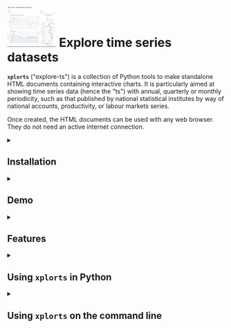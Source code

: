 
<!-- This document uses
[Github-flavored Markdown](https://guides.github.com/features/mastering-markdown/) -->

# ![Thumbnail screenshot of xplorts productivity explorer](docs/png/xplor_lprod_thumbnail.png) Explore time series datasets 

**`xplorts`** ("explore-ts") is a collection of Python tools to make standalone HTML documents containing interactive charts.  It is particularly aimed at showing time series data (hence the "ts") with annual, quarterly or monthly periodicity, such as that published by national statistical institutes by way of national accounts, productivity, or labour markets series. 

Once created, the HTML documents can be used with any web browser.  They do not need an
active internet connection.

<details>
   <summary>

## Installation
</summary>
   
```
pip install xplorts
```
</details>
<details>
<summary>
   
## Demo
</summary>

To see an interactive sample data explorer, try [Explore UK output per hour worked](docs/xplor_lprod%20oph%20annual%20by%20section.html).

> Source: Office for National Statistics licensed under the Open Government Licence v.3.0

### Steps to make explorer for ONS labour productivity data

1. Download [Output per hour worked, UK](https://www.ons.gov.uk/economy/economicoutputandproductivity/productivitymeasures/datasets/outputperhourworkeduk) from the ONS web site.

1. Open a `Terminal` window (Macintosh) or `Command prompt` window (Windows).

1. Extract productivity, gross value added and labour data using the utility script `ukons_lprod_to_csv.py`.  The extracted time series will go into a file `outputperhourworked.csv` in the folder next to the original `Excel` dataset.

   In the command shell or terminal window:
   ```
   python xplorts/utils/ukons_lprod_to_csv.py outputperhourworked.xlsx --quarterly --section
   ```
   Note: For older versions of Pandas you will have to open the Excel file, save it as `.xls`, and use that rather than the original `.xlsx` format.
1. Run the module `dblprod` to create a stand-alone `HTML` labour productivity dashboard in the file `outputperhourworked.html`.

   In the command shell or terminal window:
   ```
   python -m xplorts.dblprod outputperhourworked.csv -d date -b industry -p lprod -g gva -l labour
   ```
1. Use the explorer in any web browser.
</details>


<details>
<summary>

## Features 
</summary>
   
The labour productivity explorer demonstrates these features:
- A grouped multi-line chart shows a set of related lines for one split level at a time, like time series for productivity, gross value added, and hours worked for a particular industry.<br> ![Thumbnail screenshot of lines chart](docs/png/xplor_lprod_lines_thumbnail_large.png)
- A time series components chart shows a set of stacked bars in combination with a totals line, for one split level at a time, like cumulative growth time series for gross value added, hours worked (sign reversed), and productivity for a particular industry.<br> ![Thumbnail screenshot of time series growth components chart](docs/png/xplor_lprod_tscomp_thumbnail_large.png)
- A snapshot growth components chart shows a set of stacked bars in combination with markers showing total growth, as a function of a categorical factor, like growth for gross value added and hours worked (sign reversed) by industry, along with growth in productivity, for a selectable time period.<br> ![Thumbnail screenshot of snapshot growth components chart](docs/png/xplor_lprod_snapcomp_thumbnail_large.png)
- Drop-down list and slider widgets provide interactive selection of a categorical split level or snapshot time period to show. Static screenshots are shown here, but check out the interactive sample data explorer at the link above.<br> ![Screenshot of widgets to select industry](docs/png/slideselect_industry.png) ![Screenshot of widgets to select date](docs/png/slideselect_date.png)
- Hover tool displays data values at the cursor location.
- Chart tools include box zoom, wheel zoom, pan, and save to file.
- Time periods can be represented on a chart axis as nested categories like (year, quarter).
- A categorical chart axis can represent time periods or levels of a split factor.
</details>

<details>
<summary>

## Using `xplorts` in Python
</summary>

### Import
Import the package into your code:
```
import xplorts
```

### Package documentation
To show the docstring for the package:
```
xplorts?
```

To show the docstring for a particular module, like `slideselect`:
```
xplorts.slideselect?
```

### Modules

Module | Description
--- | ---
base | Miscellaneous helper functions and classes.
ghostbokeh | Define an abstract base class to a build pseudo-subclass of a Bokeh class.
lines | Modify a Bokeh Figure by adding line charts to show several time series with a split factor.
scatter | Modify a Bokeh Figure by adding scatter charts to show one or more categorical series with a split factor.
slideselect | Defines a class combining select and slider widgets, with support for javascript linking to other objects.
snapcomp | Modify a Bokeh Figure by adding a snapshot growth components chart, with a categorical vertical axis showing levels of a split factor, horizontal stacked bars showing growth components, and markers showing overall growth for each stack of bars.
stacks | Modify a Bokeh Figure by adding a horizontal or vertical stacked bar chart showing several data series with a split factor.
tscomp | Modify a Bokeh Figure by adding a time series growth components chart, with a categorical vertical axis showing levels of a split factor, horizontal  stacked bars showing growth components, and a line showing overall growth.  
dblprod | Modify a Bokeh Figure by adding charts to show labour productivity levels or growth components.
</details>

<details>
   <summary>

## Using `xplorts` on the command line
   </summary>
   
- Install (once, possibly within a particular virtual environment)
- Open a `Terminal` window (Macintosh) or `Command prompt` window (Windows)
- Activate virtual environment, if relevant

    On Windows:
    
    ```activate my_env```
    
    On Mac:
    
    ```conda activate my_env```
- Tell `python` to run an `xplorts` module

  ```
  python -m xplorts.dblprod ...
  ```

### Getting help about command line options

Pass the option `-h` to any `xplorts` script to get help.  For example:
```
python -m xplorts.dblprod -h
```

> <pre>
> usage: dblprod.py [-h] [-b BY] [-d DATE] [-p LPROD] [-v GVA] [-l LABOUR]
>                       [-g ARGS] [-t SAVE] [-s]
>                       datafile
> 
> Create interactive visualiser for labour productivity levels with a split
> factor
> 
> positional arguments:
>   datafile              File (CSV) with data series and split factor
> 
> optional arguments:
>   -h, --help            Show this help message and exit
>   -b BY, --by BY        Factor variable for splits
>   -d DATE, --date DATE  Date variable
>   -p LPROD, --lprod LPROD
>                         Productivity variable
>   -v GVA, --gva GVA     Gross value added (GVA) variable
>   -l LABOUR, --labour LABOUR
>                         Labour variable (e.g. jobs or hours worked)
>   -g ARGS, --args ARGS  Keyword arguments.  YAML mapping of mappings.  The
>                         keys 'lines', 'growth_series' and 'growth_snapshot' 
>                         can provide keyword arguments to pass to
>                         `prod_ts_lines`, `prod_ts_growth` and 
>                         `prod_growth_snapshot`, respectively.
>   -t SAVE, --save SAVE  Interactive .html to save, if different from the
>                         datafile base
>   -s, --show            Show interactive .html
</pre>

### `xplorts` scripts

Script | Description
--- | ---
dblprod | Create a labour productivity dashboard, with three charts including: <ul><li>a lines chart showing levels of labour productivity, gross value added, and labour,</li> <li>a time series growth components chart showing cumulative growth in labour productivity, gross value added, and labour, and</li> <li>a snapshot growth components chart showing period-on-period growth in labour productivity, gross value added, and labour.</li>
lines | Create a line chart showing several time series with a split factor.  Widgets select one split factor category at a time.
scatter | Create scatter chart showing one or more time series with a split factor.  Widgets select one split factor category at a time.
snapcomp | Create a snapshot growth components chart, with a categorical vertical axis showing levels of a split factor, horizontal stacked bars showing growth components, and a line showing overall growth.  A widget selects one time period at a time.
stacks | Create stacked bar chart showing several data series with a split factor.  Widgets select one split factor at a time (or one time period at a time if the split factor is plotted as a chart axis).
tscomp | Create a time series growth components chart, with time periods along the horizontal axis, vertical stacked bars showing growth components, and a line showing overall growth.  Widgets select one split factor category at a time.
utils/ukons_lprod_to_csv.py | Extract data from ONS labour productivity datasets such as [Output per hour worked, UK](https://www.ons.gov.uk/economy/economicoutputandproductivity/productivitymeasures/datasets/outputperhourworkeduk), in a format suitable for use with `xplorts` charts.
</details>
